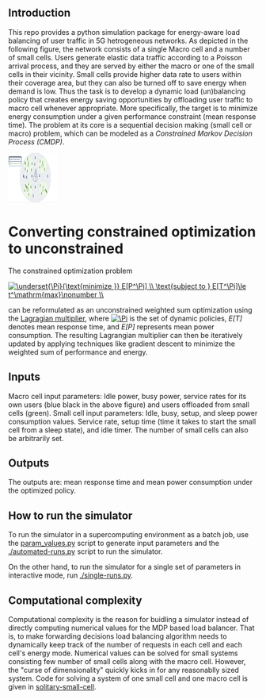 ## Introduction

This repo provides a python simulation package for energy-aware load balancing of 
user traffic in 5G hetrogeneous networks.  As depicted in the
following figure, the network consists
of a single Macro cell and a number of small cells. Users generate elastic data traffic 
according to a Poisson arrival process, and they are served by either the macro or one of 
the small cells in their vicinity. Small cells provide higher
data rate to users within their coverage area, but they can also be turned off 
to save energy when demand is low. Thus the task is to develop a dynamic load (un)balancing 
policy that creates energy saving opportunities by offloading user traffic to macro 
cell whenever appropriate. More specifically, the target is to minimize 
energy consumption under a given performance constraint (mean response time).
The problem at its core is a sequential  decision making (small cell or macro) problem,
which can be modeled as a *Constrained Markov Decision Process (CMDP)*.

<img src="hetnet-model.png" alt="perHr" style="width: 100px; height: 100px" />

# Converting constrained optimization to unconstrained
The constrained optimization problem

<a href="https://www.codecogs.com/eqnedit.php?latex=\underset{\Pi}{\text{minimize&space;}}&space;E[P^\Pi]&space;\\&space;\text{subject&space;to&space;}&space;E[T^\Pi]\le&space;t^\mathrm{max}\nonumber&space;\\" target="_blank"><img src="https://latex.codecogs.com/gif.latex?\underset{\Pi}{\text{minimize&space;}}&space;E[P^\Pi]&space;\\&space;\text{subject&space;to&space;}&space;E[T^\Pi]\le&space;t^\mathrm{max}\nonumber&space;\\" title="\underset{\Pi}{\text{minimize }} E[P^\Pi] \\ \text{subject to } E[T^\Pi]\le t^\mathrm{max}\nonumber \\" /></a>

can be reformulated as an unconstrained weighted sum optimization using the [Lagragian
multiplier](https://en.wikipedia.org/wiki/Lagrange_multiplier), where <a href="https://www.codecogs.com/eqnedit.php?latex=\Pi" target="_blank"><img src="https://latex.codecogs.com/gif.latex?\Pi" title="\Pi" /></a> is 
the set of dynamic policies, *E[T]* denotes mean response time, and *E[P]* represents mean power
consumption. The resulting Lagrangian multiplier can then be iteratively
updated by applying techniques like gradient descent to minimize the weighted sum of performance
and energy.

## Inputs
Macro cell input parameters: Idle power, busy power, service rates for its own users (blue black in the above figure) and 
users offloaded from small cells (green).
Small cell input parameters: Idle, busy, setup, and sleep power consumption values. Service rate, setup time (time it takes 
to start the small cell from a sleep state), and idle timer. The number of small cells can also be arbitrarily set.

## Outputs
The outputs are: mean response time and mean power consumption under the optimized policy.

## How to run the simulator
To run the simulator in a supercomputing environment as a batch job, use the [param_values.py](simulator/param_values.py) script to 
generate input parameters and the [./automated-runs.py](simulator/automated-runs.py) script to run the simulator.

On the other hand, to run the simulator for a single set of parameters in interactive mode, run [./single-runs.py](simulator/single-runs.py). 

## Computational complexity
Computational complexity is the reason for buidling a simulator instead of directly computing numerical values for the MDP based load balancer. That is, to make forwarding decisions load balancing algorithm needs to dynamically keep track of the number of requests in each cell and each cell's energy mode. Numerical values can be solved for small systems consisting few number of small cells along with the macro cell. However, the "curse of dimensionality" quickly kicks in for any reasonablly sized system. Code for solving a system of one small cell and one macro cell is given in [solitary-small-cell](./solitary-small-cell). 
